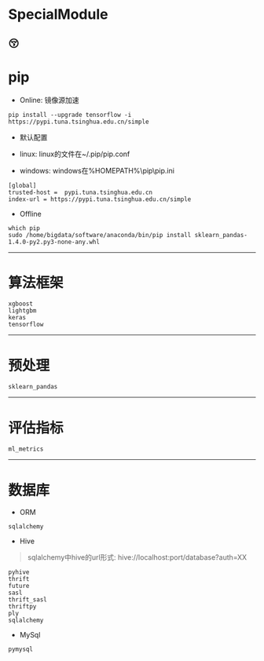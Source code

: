 # SpecialModule
:kissing_closed_eyes:
---
# pip
- Online: 镜像源加速
```
pip install --upgrade tensorflow -i https://pypi.tuna.tsinghua.edu.cn/simple
```

- 默认配置

 - linux: linux的文件在~/.pip/pip.conf
 
 - windows: windows在%HOMEPATH%\pip\pip.ini
 
```
[global]
trusted-host =  pypi.tuna.tsinghua.edu.cn
index-url = https://pypi.tuna.tsinghua.edu.cn/simple
```

- Offline
```
which pip
sudo /home/bigdata/software/anaconda/bin/pip install sklearn_pandas-1.4.0-py2.py3-none-any.whl
```
---

# 算法框架
```
xgboost
lightgbm
keras
tensorflow
```
---

# 预处理
```
sklearn_pandas
```
---

# 评估指标
```
ml_metrics
```
---

# 数据库
- ORM
```
sqlalchemy
```

- Hive
> sqlalchemy中hive的url形式: hive://localhost:port/database?auth=XX
```
pyhive
thrift
future
sasl
thrift_sasl
thriftpy
ply
sqlalchemy
```

- MySql
```
pymysql
```

